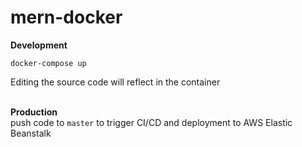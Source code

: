 # mern-docker

**Development**  
```
docker-compose up  
```
Editing the source code will reflect in the container <br /><br />

**Production**  
push code to `master` to trigger CI/CD and deployment to AWS Elastic Beanstalk

